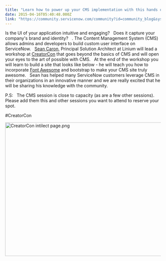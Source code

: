 ```yaml
---
title: "Learn how to power up your CMS implementation with this hands on workshop"
date: 2015-04-16T05:40:48.000Z
link: "https://community.servicenow.com/community?id=community_blog&sys_id=84dc2665dbd0dbc01dcaf3231f961911"
---
```

<p>Is the UI of your application intuitive and engaging?   Does it capture your company's brand and identity?   . The Content Management System (CMS) allows admins and developers to build custom user interface on ServiceNow.   <a title="Sean Caron" __default_attr="8310" __jive_macro_name="user" class="jive_macro_user jive_macro" data-objecttype="3" data-orig-content="Sean Caron" href="/community?id=community_user_profile&user=59d29e21db1c1fc09c9ffb651f961956">Sean Caron</a>, Principal Solution Architect at Linium will lead a workshop at <a title="CreatorCon" __default_attr="2074" __jive_macro_name="community" class="jive_macro_community jive_macro" data-objecttype="14" data-orig-content="CreatorCon" href="undefined2074">CreatorCon</a> that goes beyond the basics of CMS and will open your eyes to the art of possible with CMS.   At the end of the workshop you will learn to build a site that looks like below - he will teach you how to incorporate <a title="rtawesome.github.io/Font-Awesome/" href="http://fortawesome.github.io/Font-Awesome/">Font Awesome</a> and bootstrap to make your CMS site truly awesome.   Sean has helped many ServiceNow customers leverage CMS in their organizations in an innovative manner and we are really excited that he will be sharing his knowledge with the community.   </p><p>P.S:   The CMS session is close to capacity (as are a few other sessions).   Please add them this and other sessions you want to attend to reserve your spot. </p><p>#CreatorCon</p><p><img  alt="CreatorCon intilect page.png" class="image-0 jive-image" src="3fcc60cedb5857049c9ffb651f961992.iix" style="height: 431px; width: 620px;"/></p>